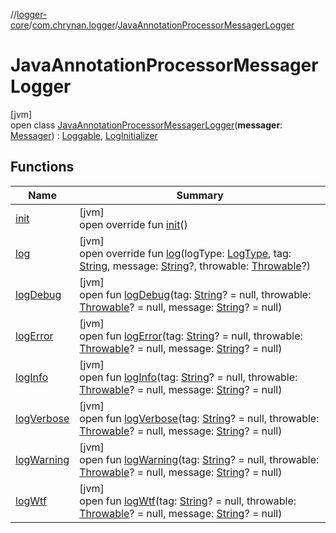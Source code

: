 //[logger-core](../../../index.md)/[com.chrynan.logger](../index.md)/[JavaAnnotationProcessorMessagerLogger](index.md)

# JavaAnnotationProcessorMessagerLogger

[jvm]\
open class [JavaAnnotationProcessorMessagerLogger](index.md)(**messager**: [Messager](https://docs.oracle.com/javase/8/docs/api/javax/annotation/processing/Messager.html)) : [Loggable](../-loggable/index.md), [LogInitializer](../-log-initializer/index.md)

## Functions

| Name | Summary |
|---|---|
| [init](init.md) | [jvm]<br>open override fun [init](init.md)() |
| [log](log.md) | [jvm]<br>open override fun [log](log.md)(logType: [LogType](../-log-type/index.md), tag: [String](https://kotlinlang.org/api/latest/jvm/stdlib/kotlin/-string/index.html), message: [String](https://kotlinlang.org/api/latest/jvm/stdlib/kotlin/-string/index.html)?, throwable: [Throwable](https://kotlinlang.org/api/latest/jvm/stdlib/kotlin/-throwable/index.html)?) |
| [logDebug](../-java-logger/index.md#-1390990663%2FFunctions%2F1038150354) | [jvm]<br>open fun [logDebug](../-java-logger/index.md#-1390990663%2FFunctions%2F1038150354)(tag: [String](https://kotlinlang.org/api/latest/jvm/stdlib/kotlin/-string/index.html)? = null, throwable: [Throwable](https://kotlinlang.org/api/latest/jvm/stdlib/kotlin/-throwable/index.html)? = null, message: [String](https://kotlinlang.org/api/latest/jvm/stdlib/kotlin/-string/index.html)? = null) |
| [logError](../-java-logger/index.md#852670830%2FFunctions%2F1038150354) | [jvm]<br>open fun [logError](../-java-logger/index.md#852670830%2FFunctions%2F1038150354)(tag: [String](https://kotlinlang.org/api/latest/jvm/stdlib/kotlin/-string/index.html)? = null, throwable: [Throwable](https://kotlinlang.org/api/latest/jvm/stdlib/kotlin/-throwable/index.html)? = null, message: [String](https://kotlinlang.org/api/latest/jvm/stdlib/kotlin/-string/index.html)? = null) |
| [logInfo](../-java-logger/index.md#60983358%2FFunctions%2F1038150354) | [jvm]<br>open fun [logInfo](../-java-logger/index.md#60983358%2FFunctions%2F1038150354)(tag: [String](https://kotlinlang.org/api/latest/jvm/stdlib/kotlin/-string/index.html)? = null, throwable: [Throwable](https://kotlinlang.org/api/latest/jvm/stdlib/kotlin/-throwable/index.html)? = null, message: [String](https://kotlinlang.org/api/latest/jvm/stdlib/kotlin/-string/index.html)? = null) |
| [logVerbose](../-java-logger/index.md#557716520%2FFunctions%2F1038150354) | [jvm]<br>open fun [logVerbose](../-java-logger/index.md#557716520%2FFunctions%2F1038150354)(tag: [String](https://kotlinlang.org/api/latest/jvm/stdlib/kotlin/-string/index.html)? = null, throwable: [Throwable](https://kotlinlang.org/api/latest/jvm/stdlib/kotlin/-throwable/index.html)? = null, message: [String](https://kotlinlang.org/api/latest/jvm/stdlib/kotlin/-string/index.html)? = null) |
| [logWarning](../-java-logger/index.md#-1320828862%2FFunctions%2F1038150354) | [jvm]<br>open fun [logWarning](../-java-logger/index.md#-1320828862%2FFunctions%2F1038150354)(tag: [String](https://kotlinlang.org/api/latest/jvm/stdlib/kotlin/-string/index.html)? = null, throwable: [Throwable](https://kotlinlang.org/api/latest/jvm/stdlib/kotlin/-throwable/index.html)? = null, message: [String](https://kotlinlang.org/api/latest/jvm/stdlib/kotlin/-string/index.html)? = null) |
| [logWtf](../-java-logger/index.md#1642696271%2FFunctions%2F1038150354) | [jvm]<br>open fun [logWtf](../-java-logger/index.md#1642696271%2FFunctions%2F1038150354)(tag: [String](https://kotlinlang.org/api/latest/jvm/stdlib/kotlin/-string/index.html)? = null, throwable: [Throwable](https://kotlinlang.org/api/latest/jvm/stdlib/kotlin/-throwable/index.html)? = null, message: [String](https://kotlinlang.org/api/latest/jvm/stdlib/kotlin/-string/index.html)? = null) |
